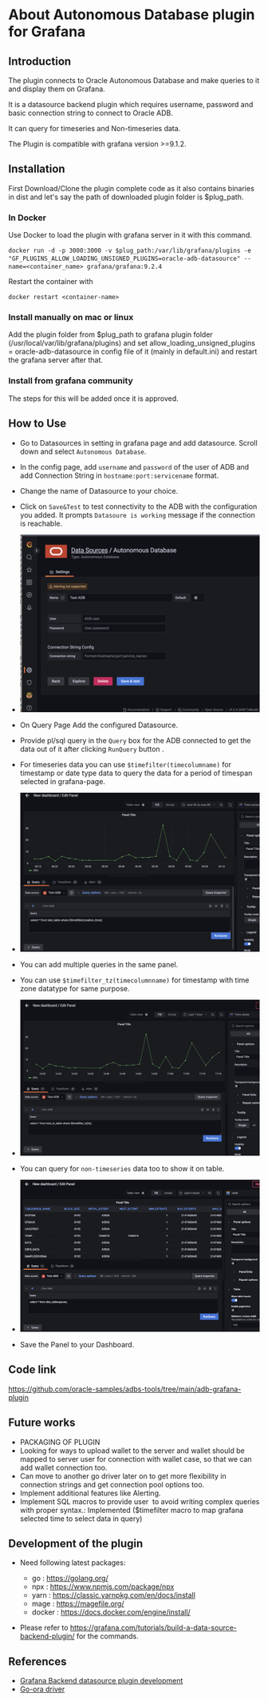 # About Autonomous Database plugin for Grafana

## Introduction
The plugin connects to Oracle Autonomous Database and make queries to it and display them on Grafana.

It is a datasource backend plugin which requires username, password and basic connection string to connect to Oracle ADB.

It can query for timeseries and Non-timeseries data. 

The Plugin is compatible with grafana version >=9.1.2.


## Installation
First Download/Clone the plugin complete code as it also contains binaries in dist and let's say the path of downloaded plugin folder is $plug_path. 

### In Docker
Use Docker to load the plugin with grafana server in it with this command.

    docker run -d -p 3000:3000 -v $plug_path:/var/lib/grafana/plugins -e "GF_PLUGINS_ALLOW_LOADING_UNSIGNED_PLUGINS=oracle-adb-datasource" --name=<container_name> grafana/grafana:9.2.4

Restart the container with 

    docker restart <container-name>

### Install manually on mac or linux
Add the plugin folder from $plug_path to grafana plugin folder (/usr/local/var/lib/grafana/plugins) and set allow_loading_unsigned_plugins = oracle-adb-datasource in config file of it (mainly in default.ini) and restart the grafana server after that. 

### Install from grafana community
The steps for this will be added once it is approved.

## How to Use

* Go to Datasources in setting in grafana page and add datasource. Scroll down and select `Autonomous Database`. 


* In the config page, add `username` and `password` of the user of ADB and add Connection String in `hostname:port:servicename` format.

* Change the name of Datasource to your choice. 

* Click on `Save&Test` to test connectivity to the ADB with the configuration you added. It prompts `Datasoure is working` message if the connection is reachable.


*   ![Config page](src/img/config.png)



* On Query Page Add the configured Datasource. 

* Provide pl/sql query in the `Query` box for the ADB connected to get the data out of it after clicking `RunQuery` button . 

* For timeseries data you can use `$timefilter(timecolumname)` for  timestamp or date type data to query the data for a period of timespan selected in grafana-page.

*   ![Config page](src/img/query1.png)

*  You can add multiple queries in the same panel.

* You can use `$timefilter_tz(timecolumnname)` for timestamp with time zone datatype for same purpose. 

*   ![Config page](src/img/query3.png)

* You can query for `non-timeseries` data too to show it on table.

*   ![Config page](src/img/query2.png)

* Save the Panel to your Dashboard. 



## Code link
https://github.com/oracle-samples/adbs-tools/tree/main/adb-grafana-plugin

## Future works
* PACKAGING OF PLUGIN
* Looking for ways to upload wallet to the server and wallet should be mapped to server user for connection with wallet case, so that we can add wallet connection too.
* Can move to another go driver later on to get more flexibility in connection strings and get connection pool options too.
* Implement additional features like Alerting.
* Implement SQL macros to provide user  to avoid writing complex queries with proper syntax.: Implemented ($timefilter macro to map grafana selected time to select data in query)

## Development of the plugin

   * Need following latest packages:
      * go       :  https://golang.org/
      * npx      :  https://www.npmjs.com/package/npx
      * yarn     :  https://classic.yarnpkg.com/en/docs/install
      * mage     :  https://magefile.org/
      * docker   :  https://docs.docker.com/engine/install/

   * Please refer to https://grafana.com/tutorials/build-a-data-source-backend-plugin/ for the commands.

## References
* [Grafana Backend datasource plugin development ](https://grafana.com/tutorials/build-a-data-source-backend-plugin/)
* [Go-ora driver](https://github.com/sijms/go-ora)
